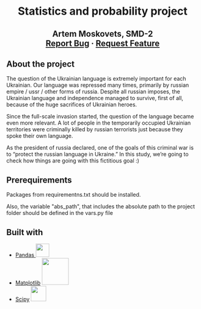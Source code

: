 
<p align="center">
  <h1 align="center">Statistics and probability project</h1>

  <h2 align="center">
 Artem Moskovets, SMD-2
    <br />
    <a href="https://github.com/artemka169/stats-probability-exam/issues">Report Bug</a>
    ·
    <a href="https://github.com/artemka169/stats-probability-exam/pulls">Request Feature</a>
  </p>


<!-- ABOUT THE PROJECT -->
## About the project

The question of the Ukrainian language is extremely important for each Ukrainian. Our language was repressed many times, primarily by russian empire / ussr / other forms of russia. Despite all russian imposes, the Ukrainian language and independence managed to survive, first of all, because of the huge sacrifices of Ukrainian heroes.

Since the full-scale invasion started, the question of the language became even more relevant. A lot of people in the temporarily occupied Ukrainian territories were criminally killed by russian terrorists just because they spoke their own language. 

As the president of russia declared, one of the goals of this criminal war is to “protect the russian language in Ukraine.” In this study, we’re going to check how things are going with this fictitious goal :)


<!-- PREREQUISITES -->

## Prerequirements
Packages from requirementns.txt should be installed.

Also, the variable "abs_path", that includes the absolute path to the project folder should be defined in the vars.py file

<!-- Built with -->
## Built with
* [Pandas ](https://pandas.pydata.org/docs/)<img src="https://www.kindpng.com/picc/m/574-5747046_python-pandas-logo-transparent-hd-png-download.png" width="35">
* [Matplotlib](https://matplotlib.org/) <img src="https://matplotlib.org/stable/_static/images/logo2.svg" width="70">
* [Scipy](https://docs.scipy.org/doc/scipy/) <img src="https://www.fullstackpython.com/img/logos/scipy.png" width="40">
>
